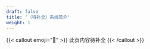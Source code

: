 ```yaml
---
draft: false
title: '（待补全）系统简介'
weight: 1
---
```


{{< callout emoji="🚧" >}}
  此页内容待补全
{{< /callout >}}

